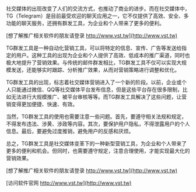 社交媒体的出现改变了人们的交流方式，也推动了商业的进步。而在社交媒体中，TG（Telegram）是目前最受欢迎的聊天应用之一，它不仅提供了高效、安全、多功能的聊天服务，还拥有群发工具，为企业和个人带来了更多的便利。

[想了解推广相关软件的朋友请登录 http://www.vst.tw](http://www.vst.tw)

TG群发工具是一种自动化营销工具，可以将特定的信息、宣传、广告等发送给指定的用户。这种工具的出现为企业和个人提供了高效、低成本的推广渠道，同时也极大地提升了营销效果。与传统的邮件群发相比，TG群发工具不仅可以实现大规模发送，还能够实时跟踪、分析推广效果，从而对营销策略进行调整和优化。

TG群发工具的出现，标志着社交媒体营销进入了一个新的阶段。以前，企业或个人只能通过微信、QQ等社交媒体平台发布信息，但是这些平台存在很多限制，比如无法进行大规模推广、被平台审核等等。而TG群发工具解决了这些问题，让营销变得更加便捷、快速、有效。

当然，TG群发工具的使用也需要注意一些问题。首先，要遵守相关法规和规定，不得发布违法、涉黄、涉政等内容。其次，要保护用户隐私，不得泄露用户的个人信息。最后，要避免过度推销，避免用户的反感和厌烦。

总之，TG群发工具是社交媒体变革下的一种新型营销工具，为企业和个人带来了更多的便利和机会。但同时，也需要遵守规定，注意合理使用，才能实现最大化的营销效果。

[想了解推广相关软件的朋友请登录 http://www.vst.tw](http://www.vst.tw)


[访问软件官网 http://www.vst.tw](http://www.vst.tw)
